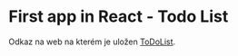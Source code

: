 # First app in React - Todo List

Odkaz na web na kterém je uložen [ToDoList](https://github.com/facebook/create-react-app).